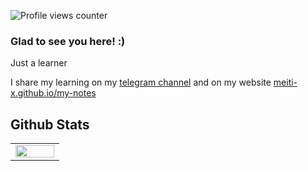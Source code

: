 ![Profile views counter](https://komarev.com/ghpvc/?username=meiti-x&&style=flat-square)  



### Glad to see you here! :)

Just a learner

I share my learning on my [telegram channel](https://t.me/meiti_x) and on my website [meiti-x.github.io/my-notes](https://meiti-x.github.io/my-notes/)

## Github Stats  
<table><tr><td valign="top" width="50%">

<img src="https://github-readme-stats.vercel.app/api?username=meiti-x&show_icons=true&count_private=true&hide_border=true" align="left" style="width: 100%" />
</table>  

<br/>  








